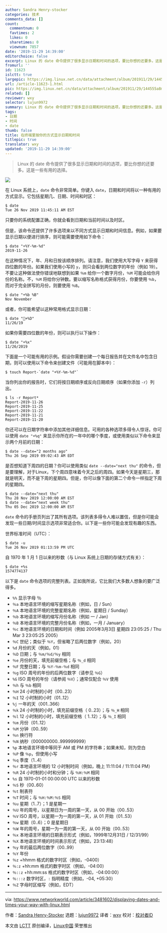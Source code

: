 ```yaml
---
author: Sandra Henry-stocker
categories: 技术
comments_data: []
count:
  commentnum: 0
  favtimes: 2
  likes: 0
  sharetimes: 0
  viewnum: 7857
date: '2019-11-29 14:39:00'
editorchoice: false
excerpt: Linux 的 date 命令提供了很多显示日期和时间的选项，要比你想的还要多。这是一些有用的选择。
fromurl: ''
id: 11623
islctt: true
largepic: https://img.linux.net.cn/data/attachment/album/201911/29/144555a8mq82mcc9cfttt9.jpg
url: /article-11623-1.html
pic: https://img.linux.net.cn/data/attachment/album/201911/29/144555a8mq82mcc9cfttt9.jpg.thumb.jpg
related: []
reviewer: wxy
selector: lujun9972
summary: Linux 的 date 命令提供了很多显示日期和时间的选项，要比你想的还要多。这是一些有用的选择。
tags:
- 日期
- 时间
- date
thumb: false
title: 在终端里按你的方式显示日期和时间
titlepic: true
translator: wxy
updated: '2019-11-29 14:39:00'
---
```



> 
> Linux 的 date 命令提供了很多显示日期和时间的选项，要比你想的还要多。这是一些有用的选择。
> 
> 
> 


![](/data/attachment/album/201911/29/144555a8mq82mcc9cfttt9.jpg)


在 Linux 系统上，`date` 命令非常简单。你键入 `date`，日期和时间将以一种有用的方式显示。它包括星期几、日期、时间和时区：



```
$ date
Tue 26 Nov 2019 11:45:11 AM EST
```

只要你的系统配置正确，你就会看到日期和当前时间以及时区。


但是，该命令还提供了许多选项来以不同方式显示日期和时间信息。例如，如果要显示日期以便进行排序，则可能需要使用如下命令：



```
$ date "+%Y-%m-%d"
2019-11-26
```

在这种情况下，年、月和日按该顺序排列。请注意，我们使用大写字母 `Y` 来获得四位数的年份。如果我们使用小写的 `y`，则只会看到两位数字的年份（例如 19）。不要让这种做法使你错误地联想到如果 `％m` 给你一个数字月份，`％M` 可能会给你月份的名称。不，`％M` 将给你分钟数。要以缩写名称格式获得月份，你要使用 `％b`，而对于完全拼写的月份，则要使用 `％B`。



```
$ date "+%b %B"
Nov November
```

或者，你可能希望以这种常用格式显示日期：



```
$ date "+%D"
11/26/19
```

如果你需要四位数的年份，则可以执行以下操作：



```
$ date "+%x"
11/26/2019
```

下面是一个可能有用的示例。假设你需要创建一个每日报告并在文件名中包含日期，则可以使用以下命令来创建文件（可能用在脚本中）：



```
$ touch Report-`date "+%Y-%m-%d"`
```

当你列出你的报告时，它们将按日期顺序或反向日期顺序（如果你添加 `-r`）列出。



```
$ ls -r Report*
Report-2019-11-26
Report-2019-11-25
Report-2019-11-22
Report-2019-11-21
Report-2019-11-20
```

你还可以在日期字符串中添加其他详细信息。可用的各种选项多得令人惊讶。你可以使用 `date "+%q"` 来显示你所在的一年中的哪个季度，或使用类似以下命令来显示两个月前的日期：



```
$ date --date="2 months ago"
Thu 26 Sep 2019 09:02:43 AM EDT
```

是否想知道下周四的日期？你可以使用类似 `date --date="next thu"` 的命令，但是要理解，对于Linux，下个周四意味着今天之后的周四。如果今天是星期三，那就是明天，而不是下周的星期四。但是，你可以像下面的第二个命令一样指定下周的星期四。



```
$ date --date="next thu"
Thu 28 Nov 2019 12:00:00 AM EST
$ date --date="next week thu"
Thu 05 Dec 2019 12:00:00 AM EST
```

`date` 命令的手册页列出了其所有选项。该列表多得令人难以置信，但是你可能会发现一些日期/时间显示选项非常适合你。以下是一些你可能会发现有趣的东西。


世界标准时间（UTC）：



```
$ date -u
Tue 26 Nov 2019 01:13:59 PM UTC
```

自 1970 年 1 月 1 日以来的秒数（与 Linux 系统上日期的存储方式有关）：



```
$ date +%s
1574774137
```

以下是 `date` 命令选项的完整列表。正如我所说，它比我们大多数人想象的要广泛得多。


* `%%` 显示字母 ％
* `％a` 本地语言环境的缩写星期名称（例如，日 / Sun）
* `％A` 本地语言环境的完整星期名称（例如，星期日 / Sunday）
* `％b` 本地语言环境的缩写月份名称（例如 一 / Jan）
* `％B` 本地语言环境的完整月份名称（例如，一月 / January）
* `％c` 本地语言环境的日期和时间（例如 2005年3月3日 星期四 23:05:25 / Thu Mar 3 23:05:25 2005）
* `％C` 世纪；类似于 `％Y`，但省略了后两位数字（例如，20）
* `%d` 月份的天（例如，01）
* `％D` 日期；与 `％m/％d/％y` 相同
* `％e` 月份的天，填充前缀空格；与 `％_d` 相同
* `％F` 完整日期；与 `％Y-％m-％d` 相同
* `％g` ISO 周号的年份的后两位数字（请参见 `％G`）
* `%G` ISO 周号的年份（请参阅 `％V`）；通常仅配合 `％V` 使用
* `％h` 与 `％b` 相同
* `％H` 24 小时制的小时（00..23）
* `％I` 12 小时制的小时（01..12）
* `%j` 一年的天（001..366）
* `％k` 24 小时制的小时，填充前缀空格（ 0..23）；与 `％_H` 相同
* `％l` 12 小时制的小时，填充前缀空格（ 1..12）；与 `％_I` 相同
* `％m` 月份（01..12）
* `％M` 分钟（00..59）
* `％n` 换行符
* `％N` 纳秒（000000000..999999999）
* `%p` 本地语言环境中等同于 AM 或 PM 的字符串；如果未知，则为空白
* `％P` 像 `％p`，但使用小写
* `％q` 季度（1..4）
* `％r` 本地语言环境的 12 小时制时间（例如，晚上 11:11:04 / 11:11:04 PM）
* `％R` 24 小时制的小时和分钟；与 `％H:％M` 相同
* `%s` 自 1970-01-01 00:00:00 UTC 以来的秒数
* `％S` 秒（00..60）
* `％t` 制表符
* `％T` 时间；与 `％H:％M:％S` 相同
* `％u` 星期（1..7）；1 是星期一
* `％U` 年的周号，以星期日为一周的第一天，从 00 开始（00..53）
* `％V` ISO 周号，以星期一为一周的第一天，从 01 开始（01..53）
* `％w` 星期（0..6）；0 是星期日
* `％W` 年的周号，星期一为一周的第一天，从 00 开始（00..53）
* `％x` 本地语言环境的日期表示形式（例如，1999年12月31日 / 12/31/99）
* `％X` 本地语言环境的时间表示形式（例如，23:13:48）
* `％y` 年的最后两位数字（00..99）
* `％Y` 年份
* `％z` +hhmm 格式的数字时区（例如，-0400）
* `％:z` +hh:mm 格式的数字时区（例如，-04:00）
* `％::z` +hh:mm:ss 格式的数字时区（例如，-04:00:00）
* `％:::z` 数字时区，`:` 指明精度（例如，-04, +05:30）
* `％Z` 字母时区缩写（例如，EDT）




---


via: <https://www.networkworld.com/article/3481602/displaying-dates-and-times-your-way-with-linux.html>


作者：[Sandra Henry-Stocker](https://www.networkworld.com/author/Sandra-Henry_Stocker/) 选题：[lujun9972](https://github.com/lujun9972) 译者：[wxy](https://github.com/wxy) 校对：[校对者ID](https://github.com/%E6%A0%A1%E5%AF%B9%E8%80%85ID)


本文由 [LCTT](https://github.com/LCTT/TranslateProject) 原创编译，[Linux中国](https://linux.cn/) 荣誉推出